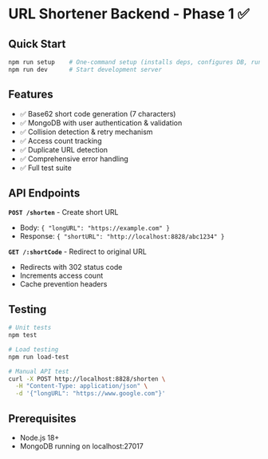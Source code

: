 # URL Shortener Backend - Phase 1 ✅

## Quick Start

```bash
npm run setup    # One-command setup (installs deps, configures DB, runs tests)
npm run dev      # Start development server
```

## Features

- ✅ Base62 short code generation (7 characters)
- ✅ MongoDB with user authentication & validation
- ✅ Collision detection & retry mechanism
- ✅ Access count tracking
- ✅ Duplicate URL detection
- ✅ Comprehensive error handling
- ✅ Full test suite

## API Endpoints

**`POST /shorten`** - Create short URL
- Body: `{ "longURL": "https://example.com" }`
- Response: `{ "shortURL": "http://localhost:8828/abc1234" }`

**`GET /:shortCode`** - Redirect to original URL
- Redirects with 302 status code
- Increments access count
- Cache prevention headers

## Testing

```bash
# Unit tests
npm test

# Load testing
npm run load-test

# Manual API test
curl -X POST http://localhost:8828/shorten \
  -H "Content-Type: application/json" \
  -d '{"longURL": "https://www.google.com"}'
```

## Prerequisites

- Node.js 18+
- MongoDB running on localhost:27017